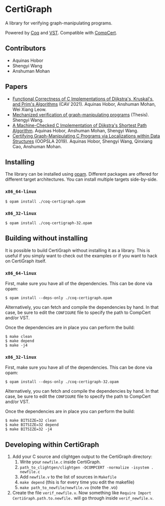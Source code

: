 # CertiGraph

A library for verifying graph-manipulating programs.

Powered by [Coq](https://coq.inria.fr) and [VST](https://vst.cs.princeton.edu/). Compatible with [CompCert](https://compcert.org/).


## Contributors

* Aquinas Hobor
* Shengyi Wang
* Anshuman Mohan


## Papers

* [Functional Correctness of C Implementations of Dijkstra's, Kruskal's, and Prim's Algorithms](https://doi.org/10.1007/978-3-030-81688-9_37) (CAV 2021). Aquinas Hobor, Anshuman Mohan, Wei Xiang Leow.
* [Mechanized verification of graph-manipulating programs](https://www.comp.nus.edu.sg/~hobor/Teaching/SW-PhD.pdf) (Thesis). Shengyi Wang.
* [A Machine-Checked C Implementation of Dijkstra's Shortest Path Algorithm](https://www.comp.nus.edu.sg/~hobor/Publications/2020/CertifiedDijkstra.pdf). Aquinas Hobor, Anshuman Mohan, Shengyi Wang.
* [Certifying Graph-Manipulating C Programs via Localizations within Data Structures](https://doi.org/10.1145/3360597) (OOPSLA 2019). Aquinas Hobor, Shengyi Wang, Qinxiang Cao, Anshuman Mohan.


## Installing

The library can be installed using [opam](https://opam.ocaml.org/). Different packages are offered for different target architectures. You can install multiple targets side-by-side.

### `x86_64-linux`

```console
$ opam install ./coq-certigraph.opam
```

### `x86_32-linux`

```console
$ opam install ./coq-certigraph-32.opam
```


## Building without installing

It is possible to build CertiGraph without installing it as a library. This is useful if you simply want to check out the examples or if you want to hack on CertiGraph itself.

### `x86_64-linux`

First, make sure you have all of the dependencies. This can be done via opam:

```console
$ opam install --deps-only ./coq-certigraph.opam
```

Alternatively, you can fetch and compile the dependencies by hand. In that case, be sure to edit the `CONFIGURE` file to specify the path to CompCert and/or VST.

Once the dependencies are in place you can perform the build:

```console
$ make clean
$ make depend
$ make -j4
```

### `x86_32-linux`

First, make sure you have all of the dependencies. This can be done via opam:

```console
$ opam install --deps-only ./coq-certigraph-32.opam
```

Alternatively, you can fetch and compile the dependencies by hand. In that case, be sure to edit the `CONFIGURE` file to specify the path to CompCert and/or VST.

Once the dependencies are in place you can perform the build:

```console
$ make BITSIZE=32 clean
$ make BITSIZE=32 depend
$ make BITSIZE=32 -j4
```


## Developing within CertiGraph

1. Add your C source and clightgen output to the CertiGraph directory:
	1. Write your `newfile.c` inside CertiGraph.
	1. `path_to_clightgen/clightgen -DCOMPCERT -normalize -isystem . newfile.c`
	1. Add `newfile.v` to the list of sources in `Makefile`
	1. `make depend` (this is for every time you edit the makefile)
	1. `make path_to_newfile/newfile.vo` (note the .vo)
1. Create the file `verif_newfile.v`. Now something like `Require Import CertiGraph.path.to.newfile.` will go through inside `verif_newfile.v`.
